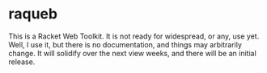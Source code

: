 raqueb
======
This is a Racket Web Toolkit.
It is not ready for widespread, or any, use yet. Well, I use it, but there is no documentation, and things may arbitrarily change. It will solidify over the next view weeks, and there will be an initial release.
